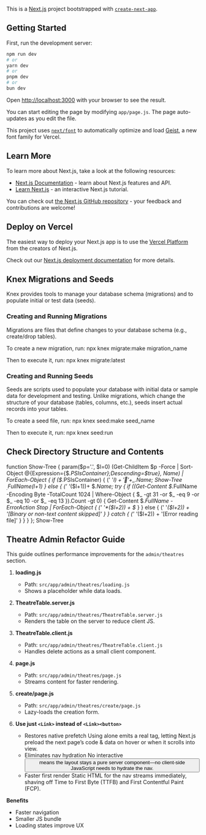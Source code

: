 This is a [Next.js](https://nextjs.org) project bootstrapped with [`create-next-app`](https://nextjs.org/docs/app/api-reference/cli/create-next-app).

## Getting Started

First, run the development server:

```bash
npm run dev
# or
yarn dev
# or
pnpm dev
# or
bun dev
```

Open [http://localhost:3000](http://localhost:3000) with your browser to see the result.

You can start editing the page by modifying `app/page.js`. The page auto-updates as you edit the file.

This project uses [`next/font`](https://nextjs.org/docs/app/building-your-application/optimizing/fonts) to automatically optimize and load [Geist](https://vercel.com/font), a new font family for Vercel.

## Learn More

To learn more about Next.js, take a look at the following resources:

- [Next.js Documentation](https://nextjs.org/docs) - learn about Next.js features and API.
- [Learn Next.js](https://nextjs.org/learn) - an interactive Next.js tutorial.

You can check out [the Next.js GitHub repository](https://github.com/vercel/next.js) - your feedback and contributions are welcome!

## Deploy on Vercel

The easiest way to deploy your Next.js app is to use the [Vercel Platform](https://vercel.com/new?utm_medium=default-template&filter=next.js&utm_source=create-next-app&utm_campaign=create-next-app-readme) from the creators of Next.js.

Check out our [Next.js deployment documentation](https://nextjs.org/docs/app/building-your-application/deploying) for more details.

## Knex Migrations and Seeds

Knex provides tools to manage your database schema (migrations) and to populate initial or test data (seeds).

### Creating and Running Migrations

Migrations are files that define changes to your database schema (e.g., create/drop tables).

To create a new migration, run:
npx knex migrate:make migration_name

Then to execute it, run:
npx knex migrate:latest

### Creating and Running Seeds

Seeds are scripts used to populate your database with initial data or sample data for development and testing. Unlike migrations, which change the structure of your database (tables, columns, etc.), seeds insert actual records into your tables.

To create a seed file, run:
npx knex seed:make seed_name

Then to execute it, run:
npx knex seed:run

## Check Directory Structure and Contents

function Show-Tree { param($p='.', $l=0) (Get-ChildItem $p -Force | Sort-Object @{Expression={$_.PSIsContainer};Descending=$true}, Name) | ForEach-Object { if ($_.PSIsContainer) { ('  '*$l)+'📁 '+$_.Name; Show-Tree $_.FullName ($l+1) } else { ('  '*($l+1))+ $_.Name; try { if ((Get-Content $_.FullName -Encoding Byte -TotalCount 1024 | Where-Object { $_ -gt 31 -or $_ -eq 9 -or $_ -eq 10 -or $_ -eq 13 }).Count -gt 0) { Get-Content $_.FullName -ErrorAction Stop | ForEach-Object { ('  '*($l+2)) + $_ } } else { ('  '*($l+2)) + '[Binary or non-text content skipped]' } } catch { ('  '*($l+2)) + '[Error reading file]' } } } }; Show-Tree

## Theatre Admin Refactor Guide

This guide outlines performance improvements for the `admin/theatres` section.

1. **loading.js**  
   - Path: `src/app/admin/theatres/loading.js`  
   - Shows a placeholder while data loads.

2. **TheatreTable.server.js**  
   - Path: `src/app/admin/theatres/TheatreTable.server.js`  
   - Renders the table on the server to reduce client JS.

3. **TheatreTable.client.js**  
   - Path: `src/app/admin/theatres/TheatreTable.client.js`  
   - Handles delete actions as a small client component.

4. **page.js**  
   - Path: `src/app/admin/theatres/page.js`  
   - Streams content for faster rendering.

5. **create/page.js**  
   - Path: `src/app/admin/theatres/create/page.js`  
   - Lazy-loads the creation form.

6. **Use just `<Link>` instead of `<Link><button>`**
    - Restores native prefetch
        Using <Link> alone emits a real <a> tag, letting Next.js preload the next page’s code & data on hover or when it scrolls into view.
    - Eliminates nav hydration
        No interactive <button> means the layout stays a pure server component—no client-side JavaScript needs to hydrate the nav.
    - Faster first render
        Static HTML for the nav streams immediately, shaving off Time to First Byte (TTFB) and First Contentful Paint (FCP).
        
**Benefits**  
- Faster navigation  
- Smaller JS bundle  
- Loading states improve UX





